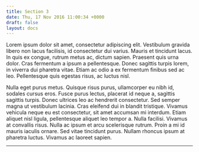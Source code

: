 ```yaml
---
title: Section 3
date: Thu, 17 Nov 2016 11:00:34 +0000
draft: false
layout: docs
---
```


Lorem ipsum dolor sit amet, consectetur adipiscing elit. Vestibulum gravida libero non lacus facilisis, id consectetur dui varius. Mauris et tincidunt lacus. In quis ex congue, rutrum metus ac, dictum sapien. Praesent quis urna dolor. Cras fermentum a ipsum a pellentesque. Donec sagittis turpis lorem, in viverra dui pharetra vitae. Etiam ac odio a ex fermentum finibus sed ac leo. Pellentesque quis egestas risus, ac luctus nisl.

Nulla eget purus metus. Quisque risus purus, ullamcorper eu nibh id, sodales cursus eros. Fusce purus lectus, placerat id neque a, sagittis sagittis turpis. Donec ultrices leo ac hendrerit consectetur. Sed semper magna ut vestibulum lacinia. Cras eleifend dui in blandit tristique. Vivamus vehicula neque eu est consectetur, sit amet accumsan mi interdum. Etiam aliquet nisl ligula, pellentesque aliquet leo tempor a. Nulla facilisi. Vivamus at convallis risus. Nulla ac ipsum et arcu scelerisque rutrum. Proin a mi id mauris iaculis ornare. Sed vitae tincidunt purus. Nullam rhoncus ipsum at pharetra luctus. Vivamus ac laoreet sapien.

***

